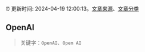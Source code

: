 :alarm_clock: 更新时间: 2024-04-19 12:00:13。[文章来源](/README.md)、[文章分类](/TAGS.md)

## OpenAI


> 关键字：`OpenAI`、`Open AI`



